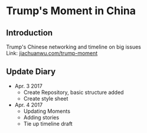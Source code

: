 # Trump's Moment in China

## Introduction
Trump's Chinese networking and timeline on big issues <br />
Link: [jiachuanwu.com/trump-moment](https://jiachuanwu.com/trump-moment)

## Update Diary
- Apr. 3 2017
	- Create Repository, basic structure added
	- Create style sheet
- Apr. 4 2017
	- Updating Moments
	- Adding stories
	- Tie up timeline draft
